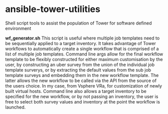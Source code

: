# ansible-tower-utilities
Shell script tools to assist the population of Tower for software defined environment

**wf_generator.sh**
This script is useful where multiple job templates need to be sequentially applied to a target inventory.
It takes advantage of Tower workflows to automatically create a single workflow that is comprised of a list of multiple job templates.
Command line args allow for the final workflow template to be flexibly constructed for either maximum customisation by the user, by constructing an uber survey from the union of the individual job template surverys, or by extracting the default values from the sub job template surveys and embedding them in the new workflow template. The latter allows the new workflow to be called via the API from the source of the users choice. In my case, from Vsphere VRa, for customization of newly built virtual hosts.
Command line also allows a target inventory to be specified for the new workflow, or by not passing an inventory, the user is free to select both survey values and inventory at the point the workflow is launched.
